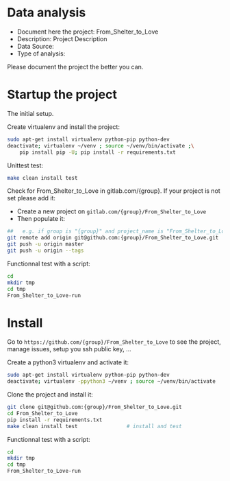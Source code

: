 # Data analysis
- Document here the project: From_Shelter_to_Love
- Description: Project Description
- Data Source:
- Type of analysis:

Please document the project the better you can.

# Startup the project

The initial setup.

Create virtualenv and install the project:
```bash
sudo apt-get install virtualenv python-pip python-dev
deactivate; virtualenv ~/venv ; source ~/venv/bin/activate ;\
    pip install pip -U; pip install -r requirements.txt
```

Unittest test:
```bash
make clean install test
```

Check for From_Shelter_to_Love in gitlab.com/{group}.
If your project is not set please add it:

- Create a new project on `gitlab.com/{group}/From_Shelter_to_Love`
- Then populate it:

```bash
##   e.g. if group is "{group}" and project_name is "From_Shelter_to_Love"
git remote add origin git@github.com:{group}/From_Shelter_to_Love.git
git push -u origin master
git push -u origin --tags
```

Functionnal test with a script:

```bash
cd
mkdir tmp
cd tmp
From_Shelter_to_Love-run
```

# Install

Go to `https://github.com/{group}/From_Shelter_to_Love` to see the project, manage issues,
setup you ssh public key, ...

Create a python3 virtualenv and activate it:

```bash
sudo apt-get install virtualenv python-pip python-dev
deactivate; virtualenv -ppython3 ~/venv ; source ~/venv/bin/activate
```

Clone the project and install it:

```bash
git clone git@github.com:{group}/From_Shelter_to_Love.git
cd From_Shelter_to_Love
pip install -r requirements.txt
make clean install test                # install and test
```
Functionnal test with a script:

```bash
cd
mkdir tmp
cd tmp
From_Shelter_to_Love-run
```
